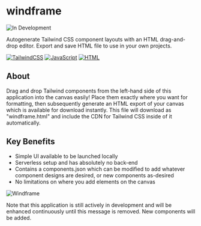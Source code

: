 # windframe
![In Development](https://img.shields.io/badge/status-In%20Development-yellow)

Autogenerate Tailwind CSS component layouts with an HTML drag-and-drop editor. Export and save HTML file to use in your own projects.
 
[![TailwindCSS](https://img.shields.io/badge/Tailwind%20CSS-%2338B2AC.svg?logo=tailwind-css&logoColor=white)](#) [![JavaScript](https://img.shields.io/badge/JavaScript-F7DF1E?logo=javascript&logoColor=000)](#) [![HTML](https://img.shields.io/badge/HTML-%23E34F26.svg?logo=html5&logoColor=white)](#)

## About
Drag and drop Tailwind components from the left-hand side of this application into the canvas easily! Place them exactly where you want for formatting, then subsequently generate an HTML export of your canvas which is available for download instantly. This file will download as "windframe.html" and include the CDN for Tailwind CSS inside of it automatically.

## Key Benefits
- Simple UI available to be launched locally
- Serverless setup and has absolutely no back-end
- Contains a components.json which can be modified to add whatever component designs are desired, or new components as-desired
- No limitations on where you add elements on the canvas
  
![Windframe](https://github.com/user-attachments/assets/fa93eed3-1964-4039-8f58-4195bd0e9681)

Note that this application is still actively in development and will be enhanced continuously until this message is removed. New components will be added.

